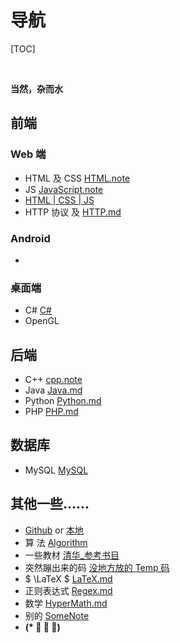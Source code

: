 # 导航

[TOC]

<br>

**当然，杂而水**

## 前端

### Web 端

- HTML 及 CSS [HTML.note](Notes/Web/HTML.md)
- JS [JavaScript.note](Notes/Web/JavaScript/JavaScript.md)
- [HTML | CSS | JS](HTML/Learn2Try/Readme.md)
- HTTP 协议 及 [HTTP.md](Notes/Web/HTTP.md)

### Android

- &emsp;

### 桌面端

- C# [C#](Notes/CSharp.md)
- OpenGL

## 后端

- C++ [cpp.note](Notes/Cpp.md)
- Java [Java.md](Notes/Java.md)
- Python [Python.md](Notes/Python.md)
- PHP [PHP.md](Notes/PHP.md)

## 数据库

- MySQL [MySQL](Notes/MySQL.md)

## 其他一些......

- [Github](https://github.com/0rganicfish/VScode) or <a href="D:/文档/VScode/README.md">本地</a>
- 算 法 [Algorithm](Notes/Algorithm/Main.md)
- 一些教材 [清华\_参考书目](Notes/清华_参考书目.md)
- 突然蹦出来的码 [没地方放的 Temp 码](Notes/一些Temp.md)
- $ \LaTeX $ [LaTeX.md](Notes/LaTeX.md)
- 正则表达式 [Regex.md](Notes/Regex.md)
- 数学 [HyperMath.md](Notes/HyperMath/README.md)
- 别的 [SomeNote](../others/SomeNotes.md)
- **(\* ﾟ ∇ ﾟ)**
